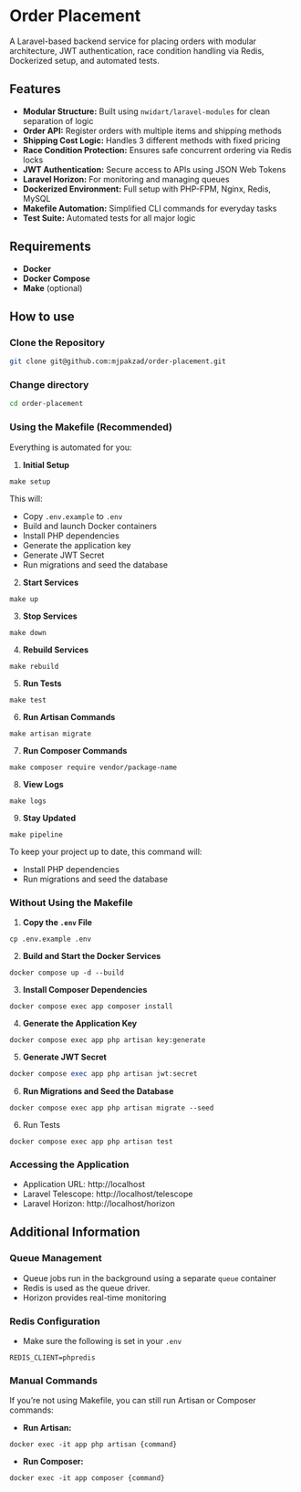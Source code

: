 # Order Placement

A Laravel-based backend service for placing orders with modular architecture, JWT authentication, race condition handling via Redis, Dockerized setup, and automated tests.

## Features
- **Modular Structure:** Built using `nwidart/laravel-modules` for clean separation of logic
- **Order API:** Register orders with multiple items and shipping methods
- **Shipping Cost Logic:** Handles 3 different methods with fixed pricing
- **Race Condition Protection:** Ensures safe concurrent ordering via Redis locks
- **JWT Authentication:** Secure access to APIs using JSON Web Tokens
- **Laravel Horizon:** For monitoring and managing queues
- **Dockerized Environment:** Full setup with PHP-FPM, Nginx, Redis, MySQL
- **Makefile Automation:** Simplified CLI commands for everyday tasks
- **Test Suite:** Automated tests for all major logic

## Requirements
- **Docker**
- **Docker Compose**
- **Make** (optional)

## How to use
### Clone the Repository
```bash
git clone git@github.com:mjpakzad/order-placement.git
```
### Change directory
```bash
cd order-placement
```

### Using the Makefile (Recommended)
Everything is automated for you:
1. **Initial Setup**
```
make setup
```
This will:

- Copy ```.env.example``` to ```.env```
- Build and launch Docker containers
- Install PHP dependencies
- Generate the application key
- Generate JWT Secret
- Run migrations and seed the database
2. **Start Services**
```
make up
```
3. **Stop Services**
```
make down
```
4. **Rebuild Services**
```
make rebuild
```
5. **Run Tests**
```
make test
```
6. **Run Artisan Commands**
```
make artisan migrate
```
7. **Run Composer Commands**
```
make composer require vendor/package-name
```
8. **View Logs**
```
make logs
```
9. **Stay Updated**
```
make pipeline
```
   To keep your project up to date, this command will:
- Install PHP dependencies
- Run migrations and seed the database
### Without Using the Makefile
1. **Copy the ```.env``` File**
```
cp .env.example .env
```
2. **Build and Start the Docker Services**
```
docker compose up -d --build
```
3. **Install Composer Dependencies**
```
docker compose exec app composer install
```
4. **Generate the Application Key**
```
docker compose exec app php artisan key:generate
```
5. **Generate JWT Secret**
```php
docker compose exec app php artisan jwt:secret
```
6. **Run Migrations and Seed the Database**
```
docker compose exec app php artisan migrate --seed
```
6. Run Tests
```
docker compose exec app php artisan test
```
### Accessing the Application
- Application URL: http://localhost
- Laravel Telescope: http://localhost/telescope
- Laravel Horizon: http://localhost/horizon

## Additional Information
### Queue Management
- Queue jobs run in the background using a separate ```queue``` container
- Redis is used as the queue driver.
- Horizon provides real-time monitoring

### Redis Configuration
- Make sure the following is set in your `.env`
```
REDIS_CLIENT=phpredis
```

### Manual Commands
If you’re not using Makefile, you can still run Artisan or Composer commands:
- **Run Artisan:**
```
docker exec -it app php artisan {command}
```
- **Run Composer:**
```
docker exec -it app composer {command}
```
